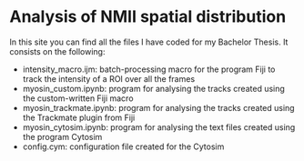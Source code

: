 # Analysis of NMII spatial distribution

In this site you can find all the files I have coded for my Bachelor Thesis. It consists on the following:
- intensity_macro.ijm: batch-processing macro for the program Fiji to track the intensity of a ROI over all the frames
- myosin_custom.ipynb: program for analysing the tracks created using the custom-written Fiji macro 
- myosin_trackmate.ipynb: program for analysing the tracks created using the Trackmate plugin from Fiji
- myosin_cytosim.ipynb: program for analysing the text files created using the program Cytosim
- config.cym: configuration file created for the Cytosim 
